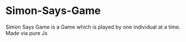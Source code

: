 # Simon-Says-Game
Simon Says Game is a Game which is played by one individual at a time. Made via pure Js
